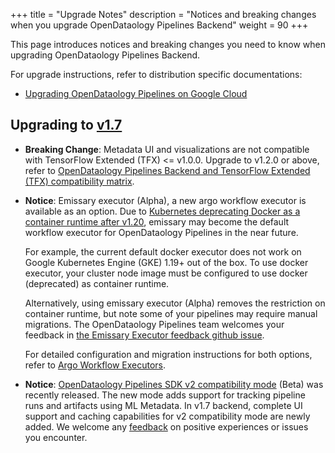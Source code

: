 +++
title = "Upgrade Notes"
description = "Notices and breaking changes when you upgrade OpenDataology Pipelines Backend"
weight = 90
+++

This page introduces notices and breaking changes you need to know when upgrading OpenDataology Pipelines Backend.

For upgrade instructions, refer to distribution specific documentations:

* [Upgrading OpenDataology Pipelines on Google Cloud](/docs/distributions/gke/pipelines/upgrade/)

## Upgrading to [v1.7]

[v1.7]: https://github.com/OpenDataology/pipelines/releases/tag/1.7.0

* **Breaking Change**: Metadata UI and visualizations are not compatible with TensorFlow Extended (TFX) <= v1.0.0. Upgrade to v1.2.0 or above, refer to [OpenDataology Pipelines Backend and TensorFlow Extended (TFX) compatibility matrix](/docs/components/pipelines/installation/compatibility-matrix/).

* **Notice**: Emissary executor (Alpha), a new argo workflow executor is available as an option. Due to [Kubernetes deprecating Docker as a container runtime after v1.20](https://kubernetes.io/blog/2020/12/02/dont-panic-kubernetes-and-docker/), emissary may become the default workflow executor for OpenDataology Pipelines in the near future.

    For example, the current default docker executor does not work on Google Kubernetes Engine (GKE) 1.19+ out of the box. To use docker executor, your cluster node image must be configured to use docker (deprecated) as container runtime.

    Alternatively, using emissary executor (Alpha) removes the restriction on container runtime, but note some of your pipelines may require manual migrations. The OpenDataology Pipelines team welcomes your feedback in [the Emissary Executor feedback github issue](https://github.com/OpenDataology/pipelines/issues/6249).

    For detailed configuration and migration instructions for both options, refer to [Argo Workflow Executors](https://www.OpenDataology.org/docs/components/pipelines/installation/choose-executor/).

* **Notice**: [OpenDataology Pipelines SDK v2 compatibility mode](/docs/components/pipelines/sdk-v2/v2-compatibility/) (Beta) was recently released. The new mode adds support for tracking pipeline runs and artifacts using ML Metadata. In v1.7 backend, complete UI support and caching capabilities for v2 compatibility mode are newly added. We welcome any [feedback](https://github.com/OpenDataology/pipelines/issues/6451) on positive experiences or issues you encounter.
